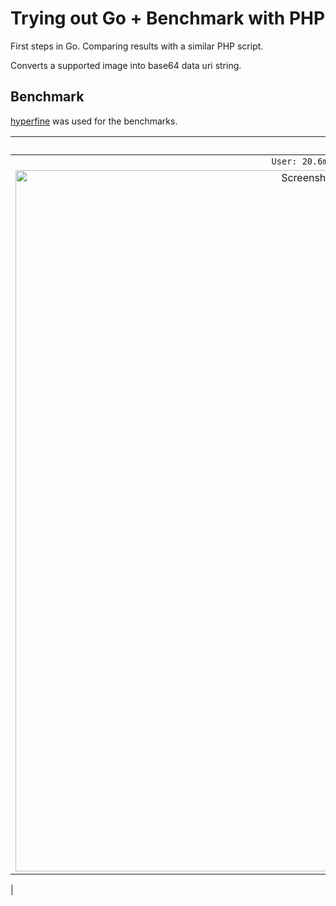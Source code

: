 # Trying out Go + Benchmark with PHP

First steps in Go. Comparing results with a similar PHP script.

Converts a supported image into base64 data uri string.

## Benchmark

[hyperfine](https://github.com/sharkdp/hyperfine) was used for the benchmarks.

| PHP (PHP 7.3.3)  | Go (go1.12.1 darwin/amd64) | Node (v11.13.0) |
| :-------------: | :-------------: | :-------------: |
| `User: 20.6ms, System: 9.8ms - 74 runs` | `User: 5.1ms, System: 2.2ms - 286 runs` | `User: 72.9 ms, System: 18.7 ms - 30 runs` |
|<img width="1122" alt="Screenshot 2019-04-03 at 02 24 04" src="https://user-images.githubusercontent.com/6123841/55442537-becd1c00-55b7-11e9-8d53-5ab7d3f207ad.png">|<img width="1122" alt="Screenshot 2019-04-03 at 02 25 08" src="https://user-images.githubusercontent.com/6123841/55442538-becd1c00-55b7-11e9-96c8-3591b8695f36.png">| <img width="1122" alt="Screenshot 2019-04-03 at 03 57 33" src="https://user-images.githubusercontent.com/6123841/55445574-b16a5e80-55c4-11e9-84af-aa0c6bfca89c.png">
 |
